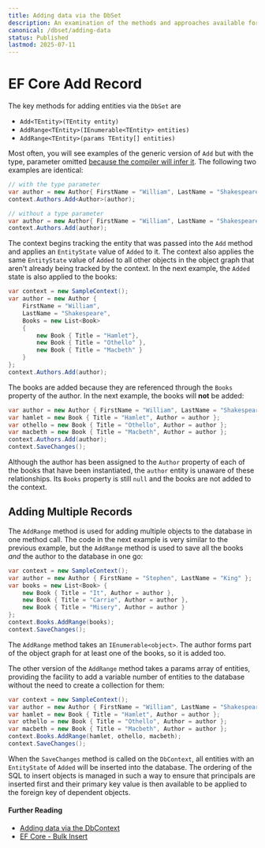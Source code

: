 ```yaml
---
title: Adding data via the DbSet
description: An examination of the methods and approaches available for adding data via the Entity Framework Core DbSet API 
canonical: /dbset/adding-data
status: Published
lastmod: 2025-07-11
---
```


# EF Core Add Record

The key methods for adding entities via the `DbSet` are

- `Add<TEntity>(TEntity entity)`
- `AddRange<TEntity>(IEnumerable<TEntity> entities)`
- `AddRange<TEntity>(params TEntity[] entities)`

Most often, you will see examples of the generic version of `Add` but with the type, parameter omitted [because the compiler will infer it](https://msdn.microsoft.com/en-us/library/twcad0zb.aspx). The following two examples are identical:

```csharp
// with the type parameter
var author = new Author{ FirstName = "William", LastName = "Shakespeare" };
context.Authors.Add<Author>(author);

// without a type parameter
var author = new Author{ FirstName = "William", LastName = "Shakespeare" };
context.Authors.Add(author);
```

The context begins tracking the entity that was passed into the `Add` method and applies an `EntityState` value of `Added` to it. The context also applies the same `EntityState` value of `Added` to all other objects in the object graph that aren't already being tracked by the context. In the next example, the `Added` state is also applied to the books:

```csharp
var context = new SampleContext();
var author = new Author {
    FirstName = "William",
    LastName = "Shakespeare",
    Books = new List<Book>
    {
        new Book { Title = "Hamlet"},
        new Book { Title = "Othello" },
        new Book { Title = "Macbeth" }
    }
};
context.Authors.Add(author);

```

The books are added because they are referenced through the `Books` property of the author. In the next example, the books will **not** be added:

```csharp
var author = new Author { FirstName = "William", LastName = "Shakespeare" };
var hamlet = new Book { Title = "Hamlet", Author = author };
var othello = new Book { Title = "Othello", Author = author };
var macbeth = new Book { Title = "Macbeth", Author = author };
context.Authors.Add(author);
context.SaveChanges();
```

Although the author has been assigned to the `Author` property of each of the books that have been instantiated, the `author` entity is unaware of these relationships. Its `Books` property is still `null` and the books are not added to the context.

## Adding Multiple Records

The `AddRange` method is used for adding multiple objects to the database in one method call. The code in the next example is very similar to the previous example, but the `AddRange` method is used to save all the books _and_ the author to the database in one go:

```csharp
var context = new SampleContext();
var author = new Author { FirstName = "Stephen", LastName = "King" };
var books = new List<Book> {
    new Book { Title = "It", Author = author },
    new Book { Title = "Carrie", Author = author },
    new Book { Title = "Misery", Author = author }
};
context.Books.AddRange(books);
context.SaveChanges();
```

The `AddRange` method takes an `IEnumerable<object>`. The author forms part of the object graph for at least one of the books, so it is added too. 

The other version of the `AddRange` method takes a params array of entities, providing the facility to add a variable number of entities to the database without the need to create a collection for them:

```csharp
var context = new SampleContext();
var author = new Author { FirstName = "William", LastName = "Shakespeare" };
var hamlet = new Book { Title = "Hamlet", Author = author };
var othello = new Book { Title = "Othello", Author = author };
var macbeth = new Book { Title = "Macbeth", Author = author };
context.Books.AddRange(hamlet, othello, macbeth);
context.SaveChanges();
```

When the `SaveChanges` method is called on the `DbContext`, all entities with an `EntityState` of `Added` will be inserted into the database. The ordering of the SQL to insert objects is managed in such a way to ensure that principals are inserted first and their primary key value is then available to be applied to the foreign key of dependent objects. 

#### Further Reading

- [Adding data via the DbContext](/dbcontext/adding-data)
- [EF Core - Bulk Insert](https://entityframework-extensions.net/bulk-insert)
